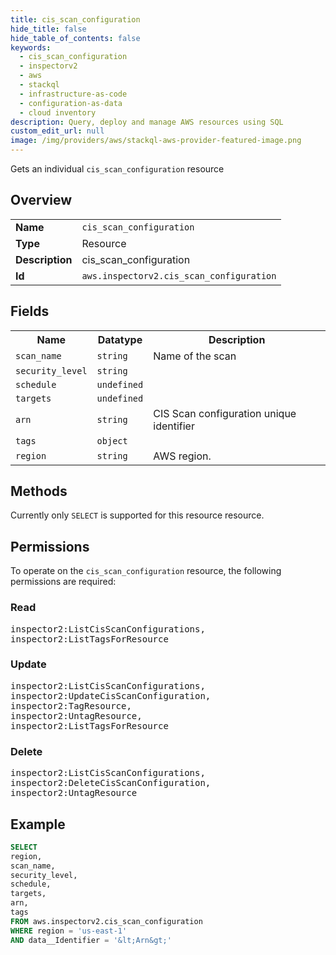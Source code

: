 ```yaml
---
title: cis_scan_configuration
hide_title: false
hide_table_of_contents: false
keywords:
  - cis_scan_configuration
  - inspectorv2
  - aws
  - stackql
  - infrastructure-as-code
  - configuration-as-data
  - cloud inventory
description: Query, deploy and manage AWS resources using SQL
custom_edit_url: null
image: /img/providers/aws/stackql-aws-provider-featured-image.png
---
```

Gets an individual <code>cis_scan_configuration</code> resource

## Overview
<table><tbody>
<tr><td><b>Name</b></td><td><code>cis_scan_configuration</code></td></tr>
<tr><td><b>Type</b></td><td>Resource</td></tr>
<tr><td><b>Description</b></td><td>cis_scan_configuration</td></tr>
<tr><td><b>Id</b></td><td><code>aws.inspectorv2.cis_scan_configuration</code></td></tr>
</tbody></table>

## Fields
<table><tbody>
<tr><th>Name</th><th>Datatype</th><th>Description</th></tr>
<tr><td><code>scan_name</code></td><td><code>string</code></td><td>Name of the scan</td></tr>
<tr><td><code>security_level</code></td><td><code>string</code></td><td></td></tr>
<tr><td><code>schedule</code></td><td><code>undefined</code></td><td></td></tr>
<tr><td><code>targets</code></td><td><code>undefined</code></td><td></td></tr>
<tr><td><code>arn</code></td><td><code>string</code></td><td>CIS Scan configuration unique identifier</td></tr>
<tr><td><code>tags</code></td><td><code>object</code></td><td></td></tr>
<tr><td><code>region</code></td><td><code>string</code></td><td>AWS region.</td></tr>

</tbody></table>

## Methods
Currently only <code>SELECT</code> is supported for this resource resource.

## Permissions

To operate on the <code>cis_scan_configuration</code> resource, the following permissions are required:

### Read
<pre>
inspector2:ListCisScanConfigurations,
inspector2:ListTagsForResource</pre>

### Update
<pre>
inspector2:ListCisScanConfigurations,
inspector2:UpdateCisScanConfiguration,
inspector2:TagResource,
inspector2:UntagResource,
inspector2:ListTagsForResource</pre>

### Delete
<pre>
inspector2:ListCisScanConfigurations,
inspector2:DeleteCisScanConfiguration,
inspector2:UntagResource</pre>


## Example
```sql
SELECT
region,
scan_name,
security_level,
schedule,
targets,
arn,
tags
FROM aws.inspectorv2.cis_scan_configuration
WHERE region = 'us-east-1'
AND data__Identifier = '&lt;Arn&gt;'
```
